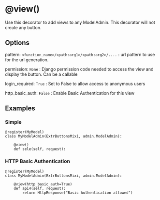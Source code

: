 # @view()

Use this decorator to add views to any ModelAdmin. This decorator will not create any button.

## Options

pattern: `<function_name>/<path:arg1>/<path:arg2>/....`
: url pattern to use for the url generation. 

permission: `None`
:   Django permission code needed to access the view and display the button. Can be a callable

login_required: `True`
: Set to False to allow access to  anonymous users 

http_basic_auth: `False`
: Enable Basic Authentication for this view 

## Examples

### Simple

    @register(MyModel)
    class MyModelAdmin(ExtrButtonsMixi, admin.ModelAdmin):
        
        @view()
        def sele(self, request):

### HTTP Basic Authentication

    @register(MyModel)
    class MyModelAdmin(ExtrButtonsMixi, admin.ModelAdmin):

        @view(http_basic_auth=True)
        def api4(self, request):
            return HttpResponse("Basic Authentication allowed")
